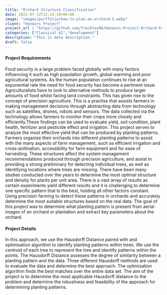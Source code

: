 ```yaml
---
title: "Orchard Structure Classification"
date: 2021-07-12T12:14:34+06:00 
image: "images/portfolio/how-to-plan-an-orchard-5.webp"
client: "Honours Project"
project_url : "https://github.com/freckles98/Honours-Project-Orchard-Pattern-Identification"
categories: ["Classical AI","development"]
description: "This is meta description."
draft: false
---
```


#### Project Requirements

Food security is a large problem faced globally with many factors influencing it such as high population growth, global
warming and poor agricultural systems. As the human population continues to rise at an exponential rate the need for
food security has become a pertinent issue. Agriculturalists have to look to alternative methods to produce larger
amounts of food whilst facing land constraints. This has given rise to the concept of precision agriculture. This is a
practise that assists farmers in making management decisions through abstracting data from technology such as
satellites, drones, robots and sensors. The data collected via the technology allows farmers to monitor their crops more
closely and efficiently.These findings can be used to evaluate yield, soil condition, plant health, fertilizer and
pesticide effect and irrigation. This project serves to analyze the most effective yield that can be produced by
planting patterns. Farmers organize their orchards into different planting patterns to assist with the many aspects of
farm management, such as efficient irrigation and cross-pollination, accessibility for farm equipment and for ease of
harvesting. These structures affect the system management recommendations produced through precision agriculture, and
assist in providing a strong preliminary for detecting individual trees, as well as identifying locations where trees
are missing. There have been many studies conducted over the years to determine the most optimal structure and density
for plants per unit area. There is a vast array of results as certain experiments yield different results and it is
challenging to determine one specific pattern that Is the best, holding all other factors constant. Using precision
farming to detect these patterns in orchards and accurately determine the most suitable structures based on the real
data. The goal of this project was to determine what planting pattern is present from aerial images of an orchard or
plantation and extract key parameters about the orchard.

#### Project Details

In this approach, we use the Hausdorff Distance paired with and optimisation algorithm to identify planting patterns
within trees. We use the centroid of each tree to represent the tree and identify patterns within the points. The
Hausdorff Distance assesses the degree of similarity between a planting pattern and the data. Three different Hausdorff
methods are used to evaluate the data and determine the best approach. The optimisation algorithm finds the best matches
over the entire data set. The aim of the project is to determine the most applicable Hausdorff distance to the problem
and determine the robustness and feasibility of the approach for determining planting patterns.